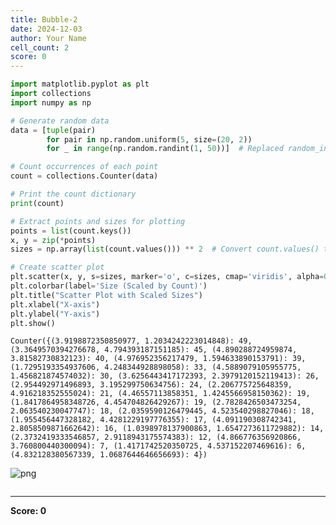 ```yaml
---
title: Bubble-2
date: 2024-12-03
author: Your Name
cell_count: 2
score: 0
---
```


```python
import matplotlib.pyplot as plt
import collections
import numpy as np

# Generate random data
data = [tuple(pair)
        for pair in np.random.uniform(5, size=(20, 2))
        for _ in range(np.random.randint(1, 50))]  # Replaced random_integers

# Count occurrences of each point
count = collections.Counter(data)

# Print the count dictionary
print(count)

# Extract points and sizes for plotting
points = list(count.keys())
x, y = zip(*points)
sizes = np.array(list(count.values())) ** 2  # Convert count.values() to a list for NumPy array

# Create scatter plot
plt.scatter(x, y, s=sizes, marker='o', c=sizes, cmap='viridis', alpha=0.6)
plt.colorbar(label='Size (Scaled by Count)')
plt.title("Scatter Plot with Scaled Sizes")
plt.xlabel("X-axis")
plt.ylabel("Y-axis")
plt.show()

```

    Counter({(3.9198872350850977, 1.2034242223014848): 49, (3.3649570394276678, 4.794393187151185): 45, (4.890288724959874, 3.81582730832123): 40, (4.976952356217479, 1.594633890153791): 39, (1.7295193354937606, 4.248344928898058): 33, (4.5889079105955775, 1.456821874574032): 30, (3.6256443417172393, 2.3979120152119413): 26, (2.954492971496893, 3.195299750634756): 24, (2.206775725648359, 4.916218352555024): 21, (4.46557113858351, 1.4245566958150362): 19, (1.8417864958348726, 4.454704826429267): 19, (2.7828426503473254, 2.063540230047747): 18, (2.0359590126479445, 4.523540298827046): 18, (1.955456447328182, 4.4281229197776355): 17, (4.091190308742341, 2.8058509871662642): 16, (1.0398978137900863, 1.6547273611729882): 14, (2.3732419333546857, 2.9118943175574383): 12, (4.866776356920866, 3.760800440300094): 7, (1.4171742520350725, 4.537152207469616): 6, (4.832128380567339, 1.0687644646656693): 4})



    
![png](/mlnotes/images/bubble-2_0_1.png)
    



```python

```


---
**Score: 0**